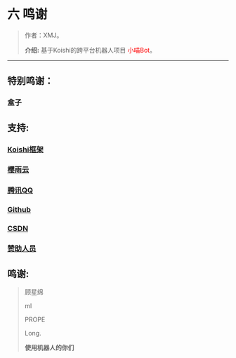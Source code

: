 

# 六 鸣谢

> 作者：XMJ。
>
> **介绍:** 基于Koishi的跨平台机器人项目 <font color=red>小喵Bot</font>。

---

## 特别鸣谢：

### 盒子

## 支持:

### [Koishi框架](https://koishi.chat)

### [樱雨云](https://aqinco.com)

### [腾讯QQ](https://im.qq.com)

### [Github](https://github.com)

### [CSDN](https://csdn.net)

### <font color=red>[赞助人员](/docs/c-2捐助?id=_赞助名单)</font>


## 鸣谢:

> 顾星绵
> 
> ml
> 
> PROPE
> 
> Long.
>
> **使用机器人的你们**


